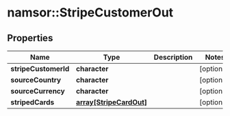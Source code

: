 # namsor::StripeCustomerOut

## Properties
Name | Type | Description | Notes
------------ | ------------- | ------------- | -------------
**stripeCustomerId** | **character** |  | [optional] 
**sourceCountry** | **character** |  | [optional] 
**sourceCurrency** | **character** |  | [optional] 
**stripedCards** | [**array[StripeCardOut]**](StripeCardOut.md) |  | [optional] 


